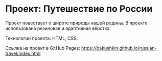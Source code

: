 # Проект: Путешествие по России

Проект повествует о широте природы нашей родины. В проекте использована резиновая и адаптивная вёрстка.

Технологии проекта: HTML, CSS.

Ссылка на проект в GitHub Pages: https://bakushkin.github.io/russian-travel/index.html